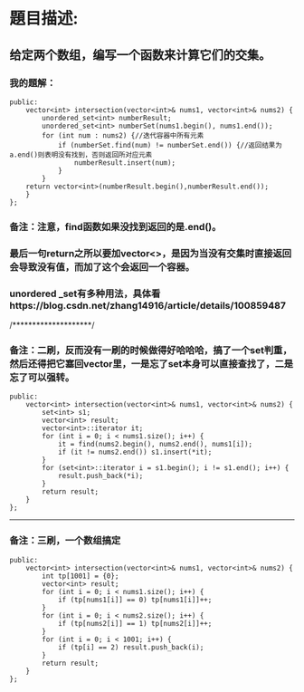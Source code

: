 # 題目描述:
## 给定两个数组，编写一个函数来计算它们的交集。
### 我的題解：
```class Solution {
public:
    vector<int> intersection(vector<int>& nums1, vector<int>& nums2) {
        unordered_set<int> numberResult;
        unordered_set<int> numberSet(nums1.begin(), nums1.end());
        for (int num : nums2) {//迭代容器中所有元素
            if (numberSet.find(num) != numberSet.end()) {//返回结果为a.end()则表明没有找到，否则返回所对应元素
                numberResult.insert(num);
            }
        }
    return vector<int>(numberResult.begin(),numberResult.end());
    }
};
```
### **备注**：注意，find函数如果没找到返回的是.end()。
### 最后一句return之所以要加vector<>，是因为当没有交集时直接返回会导致没有值，而加了这个会返回一个容器。
### unordered _set有多种用法，具体看https://blog.csdn.net/zhang14916/article/details/100859487 
/********************/
### **备注**：二刷，反而没有一刷的时候做得好哈哈哈，搞了一个set判重，然后还得把它塞回vector里，一是忘了set本身可以直接查找了，二是忘了可以强转。 
```class Solution {
public:
    vector<int> intersection(vector<int>& nums1, vector<int>& nums2) {
        set<int> s1;
        vector<int> result;
        vector<int>::iterator it;
        for (int i = 0; i < nums1.size(); i++) {
            it = find(nums2.begin(), nums2.end(), nums1[i]);
            if (it != nums2.end()) s1.insert(*it);
        }
        for (set<int>::iterator i = s1.begin(); i != s1.end(); i++) {
            result.push_back(*i);
        }
        return result;
    }
};
```
***
### **备注**：三刷，一个数组搞定
```class Solution {
public:
    vector<int> intersection(vector<int>& nums1, vector<int>& nums2) {
        int tp[1001] = {0};
        vector<int> result;
        for (int i = 0; i < nums1.size(); i++) {
            if (tp[nums1[i]] == 0) tp[nums1[i]]++;
        }
        for (int i = 0; i < nums2.size(); i++) {
            if (tp[nums2[i]] == 1) tp[nums2[i]]++;
        }
        for (int i = 0; i < 1001; i++) {
            if (tp[i] == 2) result.push_back(i);
        }
        return result;
    }
};
```